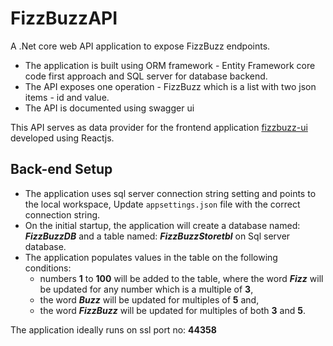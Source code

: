 # FizzBuzzAPI

A .Net core web API application to expose FizzBuzz endpoints. 
- The application is built using ORM framework - Entity Framework core code first approach and SQL server for database backend. 
- The API exposes one operation - FizzBuzz which is a list with two json items - id and value.
- The API is documented using swagger ui

This API serves as data provider for the frontend application [fizzbuzz-ui](https://github.com/Abirath/fizzbuzz-ui) developed using Reactjs.

## Back-end Setup

- The application uses sql server connection string setting and points to the local workspace, Update `appsettings.json` file with the correct connection string.
- On the initial startup, the application will create a database named: ***FizzBuzzDB*** and a table named: ***FizzBuzzStoretbl*** on Sql server database. 
- The application populates values in the table on the following conditions: 
  * numbers **1** to **100** will be added to the table, where the word ***Fizz*** will be updated for any number which is a multiple of **3**,
  * the word ***Buzz*** will be updated for multiples of **5** and,
  * the word ***FizzBuzz*** will be updated for multiples of both **3** and **5**.

The application ideally runs on ssl port no: **44358**
